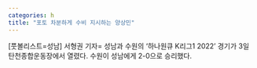 ```yaml
---
categories: h
title: "포토 차분하게 수비 지시하는 양상민"
---
```

[풋볼리스트=성남] 서형권 기자= 성남과 수원의 ‘하나원큐 K리그1 2022’ 경기가 3일 탄천종합운동장에서 열렸다. 수원이 성남에게 2-0으로 승리했다.
